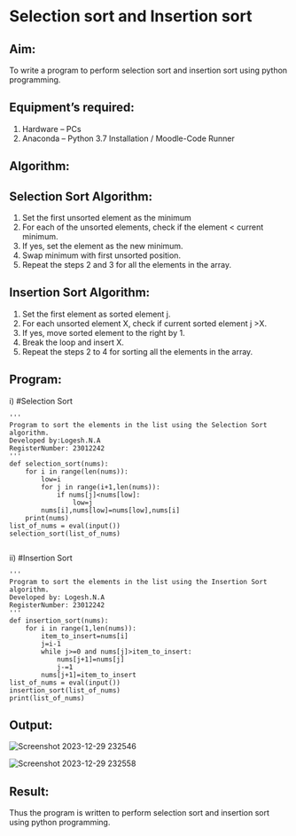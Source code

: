 # Selection sort and Insertion sort
## Aim:
To write a program to perform selection sort and insertion sort using python programming.
## Equipment’s required:
1.	Hardware – PCs
2.	Anaconda – Python 3.7 Installation / Moodle-Code Runner
## Algorithm:
## Selection Sort Algorithm:
1.	Set the first unsorted element as the minimum
2.	For each of the unsorted elements, check if the element < current minimum.
3.	If yes, set the element as the new minimum.
4.	Swap minimum with first unsorted position.
5.	Repeat the steps 2 and 3 for all the elements in the array.
## Insertion Sort Algorithm:
1.	Set the first element as sorted element j.
2.	For each unsorted element X, check if current sorted element j >X.
3.	If yes, move sorted element to the right by 1.
4.	Break the loop and insert X.
5.	Repeat the steps 2 to 4 for sorting all the elements in the array.
## Program:
i)	#Selection Sort
```
''' 
Program to sort the elements in the list using the Selection Sort algorithm.
Developed by:Logesh.N.A
RegisterNumber: 23012242
'''
def selection_sort(nums):
    for i in range(len(nums)):
        low=i
        for j in range(i+1,len(nums)):
            if nums[j]<nums[low]:
                low=j
        nums[i],nums[low]=nums[low],nums[i]  
    print(nums)    
list_of_nums = eval(input())
selection_sort(list_of_nums)
    
```
ii)	#Insertion Sort
```
''' 
Program to sort the elements in the list using the Insertion Sort algorithm.
Developed by: Logesh.N.A
RegisterNumber: 23012242
'''
def insertion_sort(nums):
    for i in range(1,len(nums)):
        item_to_insert=nums[i]
        j=i-1
        while j>=0 and nums[j]>item_to_insert:
            nums[j+1]=nums[j]
            j-=1
        nums[j+1]=item_to_insert
list_of_nums = eval(input())        
insertion_sort(list_of_nums)    
print(list_of_nums)
```

## Output:
![Screenshot 2023-12-29 232546](https://github.com/Logesh051/Sorting-Algorithm/assets/144979188/afeeab35-61b2-43b4-8b67-a1423a2e8296)

![Screenshot 2023-12-29 232558](https://github.com/Logesh051/Sorting-Algorithm/assets/144979188/abae3a64-4f6e-45a3-bf88-1d00cfc0b12c)


## Result:
Thus the program is written to perform selection sort and insertion sort using python programming.
